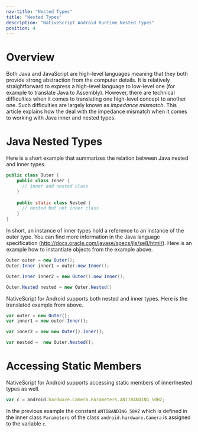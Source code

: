 ```yaml
---
nav-title: "Nested Types"
title: "Nested Types"
description: "NativeScript Android Runtime Nested Types"
position: 4
---
```


# Overview
Both Java and JavaScript are high-level languages meaning that they both provide strong abstraction from the computer details. It is relatively straightforward to express a high-level language to low-level one (for example to translate Java to Assembly). However, there are technical difficulties when it comes to translating one high-level concept to another one. Such difficulties are largely known as *impedance mismatch*. This article explains how the deal with the impedance mismatch when it comes to working with Java inner and nested types.

# Java Nested Types
Here is a short example that summarizes the relation between Java nested and inner types.
```Java
public class Outer {
    public class Inner {
      // inner and nested class
    }
    
    public static class Nested {
      // nested but not inner class
    }
}
```
In short, an instance of inner types hold a reference to an instance of the outer type. You can find more information in the Java language specification (http://docs.oracle.com/javase/specs/jls/se8/html/). Here is an example how to instantiate objects from the example above.

```Java
Outer outer = new Outer();
Outer.Inner inner1 = outer.new Inner();

Outer.Inner inner2 = new Outer().new Inner();

Outer.Nested nested = new Outer.Nested()
```

NativeScript for Android supports both nested and inner types. Here is the translated example from above.

```JavaScript
var outer = new Outer();
var inner1 = new outer.Inner();

var inner2 = new new Outer().Inner();

var nested =  new Outer.Nested();
```

# Accessing Static Members
NativeScript for Android supports accessing static members of inner/nested types as well.
```JavaScript
var c = android.hardware.Camera.Parameters.ANTIBANDING_50HZ;
```
In the previous example the constant `ANTIBANDING_50HZ` which is defined in the inner class `Parameters` of the class `android.hardware.Camera` is assigned to the variable `c`.

